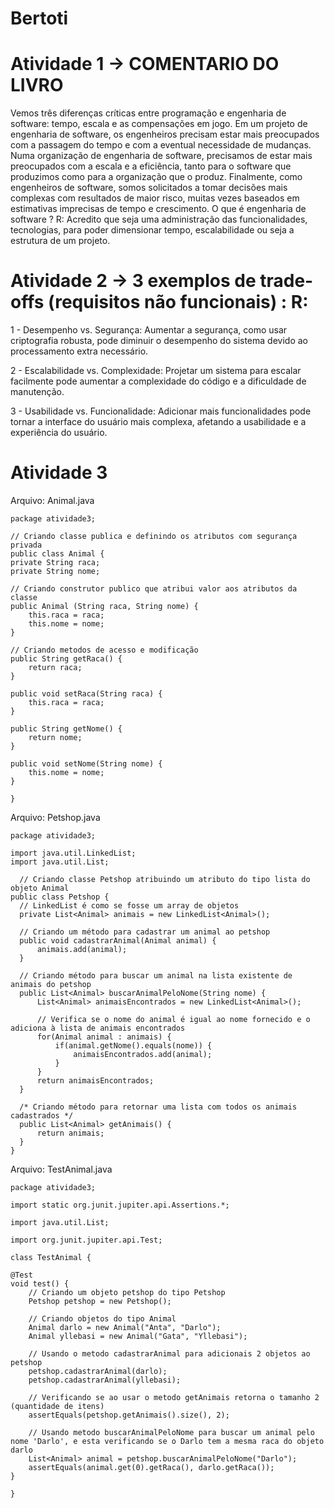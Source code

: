 # Bertoti
# Atividade 1 -> COMENTARIO DO LIVRO

Vemos três diferenças críticas entre programação e engenharia de software: tempo, escala e as compensações em jogo. Em um projeto de engenharia de software, os engenheiros precisam estar mais preocupados com a passagem do tempo e com a eventual necessidade de mudanças. Numa organização de engenharia de software, precisamos de estar mais preocupados com a escala e a eficiência, tanto para o software que produzimos como para a organização que o produz. Finalmente, como engenheiros de software, somos solicitados a tomar decisões mais complexas com resultados de maior risco, muitas vezes baseados em estimativas imprecisas de tempo e crescimento. O que é engenharia de software ? R: Acredito que seja uma administração das funcionalidades, tecnologias, para poder dimensionar tempo, escalabilidade ou seja a estrutura de um projeto.

# Atividade 2 -> 3 exemplos de trade-offs (requisitos não funcionais) : R:

1 - Desempenho vs. Segurança: Aumentar a segurança, como usar criptografia robusta, pode diminuir o desempenho do sistema devido ao processamento extra necessário.

2 - Escalabilidade vs. Complexidade: Projetar um sistema para escalar facilmente pode aumentar a complexidade do código e a dificuldade de manutenção.

3 - Usabilidade vs. Funcionalidade: Adicionar mais funcionalidades pode tornar a interface do usuário mais complexa, afetando a usabilidade e a experiência do usuário.

# Atividade 3

Arquivo: Animal.java

 	package atividade3;

	// Criando classe publica e definindo os atributos com segurança privada
	public class Animal {
	private String raca;
	private String nome;
	
	// Criando construtor publico que atribui valor aos atributos da classe
	public Animal (String raca, String nome) {
		this.raca = raca;
		this.nome = nome;
	}

	// Criando metodos de acesso e modificação
	public String getRaca() {
		return raca;
	}

	public void setRaca(String raca) {
		this.raca = raca;
	}

	public String getNome() {
		return nome;
	}

	public void setNome(String nome) {
		this.nome = nome;
	}
		
	}

Arquivo: Petshop.java

  	package atividade3;
  
  	import java.util.LinkedList;
  	import java.util.List;
  
      // Criando classe Petshop atribuindo um atributo do tipo lista do objeto Animal
  	public class Petshop {
      // LinkedList é como se fosse um array de objetos
      private List<Animal> animais = new LinkedList<Animal>();
      
      // Criando um método para cadastrar um animal ao petshop
      public void cadastrarAnimal(Animal animal) {
          animais.add(animal);
      }
      
      // Criando método para buscar um animal na lista existente de animais do petshop
      public List<Animal> buscarAnimalPeloNome(String nome) {
          List<Animal> animaisEncontrados = new LinkedList<Animal>();
          
          // Verifica se o nome do animal é igual ao nome fornecido e o adiciona à lista de animais encontrados
          for(Animal animal : animais) {
              if(animal.getNome().equals(nome)) {
                  animaisEncontrados.add(animal);
              }
          }
          return animaisEncontrados;
      }
      
      /* Criando método para retornar uma lista com todos os animais cadastrados */
      public List<Animal> getAnimais() {
          return animais;
      }
    }
  
  Arquivo: TestAnimal.java

	package atividade3;

	import static org.junit.jupiter.api.Assertions.*;

	import java.util.List;

	import org.junit.jupiter.api.Test;

	class TestAnimal {

	@Test
	void test() {
		// Criando um objeto petshop do tipo Petshop
		Petshop petshop = new Petshop();
		
		// Criando objetos do tipo Animal
		Animal darlo = new Animal("Anta", "Darlo");
		Animal yllebasi = new Animal("Gata", "Yllebasi");
		
		// Usando o metodo cadastrarAnimal para adicionais 2 objetos ao petshop
		petshop.cadastrarAnimal(darlo);
		petshop.cadastrarAnimal(yllebasi);
		
		// Verificando se ao usar o metodo getAnimais retorna o tamanho 2 (quantidade de itens)
		assertEquals(petshop.getAnimais().size(), 2);
		
		// Usando metodo buscarAnimalPeloNome para buscar um animal pelo nome 'Darlo', e esta verificando se o Darlo tem a mesma raca do objeto darlo
		List<Animal> animal = petshop.buscarAnimalPeloNome("Darlo");
		assertEquals(animal.get(0).getRaca(), darlo.getRaca());
	}

	}	
